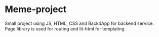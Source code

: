 # Meme-project
Small project using JS, HTML, CSS and Back4App for backend service.
Page library is used for routing and lit-html for templating.
